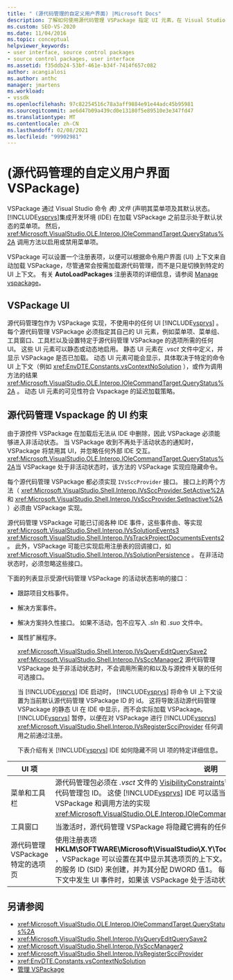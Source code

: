 ```yaml
---
title: " (源代码管理的自定义用户界面) |Microsoft Docs"
description: 了解如何使用源代码管理 VSPackage 指定 UI 元素，在 Visual Studio 中 (UI) 创建自定义用户界面。
ms.custom: SEO-VS-2020
ms.date: 11/04/2016
ms.topic: conceptual
helpviewer_keywords:
- user interface, source control packages
- source control packages, user interface
ms.assetid: f35ddb24-53bf-461e-b34f-7414f657c082
author: acangialosi
ms.author: anthc
manager: jmartens
ms.workload:
- vssdk
ms.openlocfilehash: 97c82254516c78a3aff9884e91e44adc45b95981
ms.sourcegitcommit: ae6d47b09a439cd0e13180f5e89510e3e347fd47
ms.translationtype: MT
ms.contentlocale: zh-CN
ms.lasthandoff: 02/08/2021
ms.locfileid: "99902981"
---
```

# <a name="custom-user-interface-source-control-vspackage"></a> (源代码管理的自定义用户界面 VSPackage) 
VSPackage 通过 Visual Studio 命令 *表) 文件* (声明其菜单项及其默认状态。 [!INCLUDE[vsprvs](../../code-quality/includes/vsprvs_md.md)]集成开发环境 (IDE) 在加载 VSPackage 之前显示处于默认状态的菜单项。 然后， <xref:Microsoft.VisualStudio.OLE.Interop.IOleCommandTarget.QueryStatus%2A> 调用方法以启用或禁用菜单项。

 VSPackage 可以设置一个注册表项，以便可以根据命令用户界面 (UI) 上下文来自动加载 VSPackage，尽管通常会按需加载源代码管理，而不是只是切换到特定的 UI 上下文。 有关 **AutoLoadPackages** 注册表项的详细信息，请参阅 [Manage vspackage](../../extensibility/managing-vspackages.md)。

## <a name="vspackage-ui"></a>VSPackage UI
 源代码管理包作为 VSPackage 实现，不使用中的任何 UI [!INCLUDE[vsprvs](../../code-quality/includes/vsprvs_md.md)] 。 每个源代码管理 VSPackage 必须指定其自己的 UI 元素，例如菜单项、菜单组、工具窗口、工具栏以及设置特定于源代码管理 VSPackage 的选项所需的任何 UI。 这些 UI 元素可以静态或动态地启用。 静态 UI 元素在 *.vsct* 文件中定义，并显示 VSPackage 是否已加载。 动态 UI 元素可能会显示，具体取决于特定的命令 UI 上下文（例如 <xref:EnvDTE.Constants.vsContextNoSolution> ），或作为调用方法的结果 <xref:Microsoft.VisualStudio.OLE.Interop.IOleCommandTarget.QueryStatus%2A> 。 动态 UI 元素的可见性符合 Vspackage 的延迟加载策略。

## <a name="ui-constraints-on-source-control-vspackages"></a>源代码管理 Vspackage 的 UI 约束
 由于源控件 VSPackage 在加载后无法从 IDE 中删除，因此 VSPackage 必须能够进入非活动状态。 当 VSPackage 收到不再处于活动状态的通知时，VSPackage 将禁用其 UI，并忽略任何外部 IDE 交互。 <xref:Microsoft.VisualStudio.OLE.Interop.IOleCommandTarget.QueryStatus%2A>当 VSPackage 处于非活动状态时，该方法的 VSPackage 实现应隐藏命令。

 每个源代码管理 VSPackage 都必须实现 `IVsSccProvider` 接口。 接口上的两个方法（ <xref:Microsoft.VisualStudio.Shell.Interop.IVsSccProvider.SetActive%2A> 和 <xref:Microsoft.VisualStudio.Shell.Interop.IVsSccProvider.SetInactive%2A> ）必须由 VSPackage 实现。

 源代码管理 VSPackage 可能已订阅各种 IDE 事件，这些事件由、等实现 <xref:Microsoft.VisualStudio.Shell.Interop.IVsSolutionEvents3> <xref:Microsoft.VisualStudio.Shell.Interop.IVsTrackProjectDocumentsEvents2> 。 此外，VSPackage 可能已实现启用注册表的回调接口，如 <xref:Microsoft.VisualStudio.Shell.Interop.IVsSolutionPersistence> 。 在非活动状态时，必须忽略这些接口。

 下面的列表显示受源代码管理 VSPackage 的活动状态影响的接口：

- 跟踪项目文档事件。

- 解决方案事件。

- 解决方案持久性接口。 如果不活动，包不应写入 *.sln* 和 *.suo* 文件中。

- 属性扩展程序。

  <xref:Microsoft.VisualStudio.Shell.Interop.IVsQueryEditQuerySave2> <xref:Microsoft.VisualStudio.Shell.Interop.IVsSccManager2> 源代码管理 VSPackage 处于非活动状态时，不会调用所需的和以及与源控件关联的任何可选接口。

  当 [!INCLUDE[vsprvs](../../code-quality/includes/vsprvs_md.md)] IDE 启动时， [!INCLUDE[vsprvs](../../code-quality/includes/vsprvs_md.md)] 将命令 UI 上下文设置为当前默认源代码管理 VSPackage ID 的 id。 这将导致活动源代码管理 VSPackage 的静态 UI 在 IDE 中显示，而不会实际加载 VSPackage。 [!INCLUDE[vsprvs](../../code-quality/includes/vsprvs_md.md)] 暂停，以便在对 VSPackage 进行 [!INCLUDE[vsprvs](../../code-quality/includes/vsprvs_md.md)] <xref:Microsoft.VisualStudio.Shell.Interop.IVsRegisterScciProvider> 任何调用之前通过注册。

  下表介绍有关 [!INCLUDE[vsprvs](../../code-quality/includes/vsprvs_md.md)] IDE 如何隐藏不同 UI 项的特定详细信息。

| UI 项 | 说明 |
| - | - |
| 菜单和工具栏 | 源代码管理包必须在 *.vsct* 文件的 [VisibilityConstraints](../../extensibility/visibilityconstraints-element.md)节中将初始菜单和工具栏可见性状态设置为源代码管理包 ID。 这使 [!INCLUDE[vsprvs](../../code-quality/includes/vsprvs_md.md)] IDE 可以适当地设置菜单项的状态，而无需加载 VSPackage 和调用方法的实现 <xref:Microsoft.VisualStudio.OLE.Interop.IOleCommandTarget.QueryStatus%2A> 。 |
| 工具窗口 | 当激活时，源代码管理 VSPackage 将隐藏它拥有的任何工具窗口。 |
| 源代码管理 VSPackage 特定的选项页 | 使用注册表项 **HKLM\SOFTWARE\Microsoft\VisualStudio\X.Y\ToolsOptionsPages\VisibilityCmdUIContexts** ，VSPackage 可以设置在其中显示其选项页的上下文。 此项下的注册表项必须使用源代码管理服务的服务 ID (SID) 来创建，并为其分配 DWORD 值1。 每当在 VSPackage 中向其注册源代码管理的上下文中发生 UI 事件时，如果该 VSPackage 处于活动状态，就会调用它。 |

## <a name="see-also"></a>另请参阅
- <xref:Microsoft.VisualStudio.OLE.Interop.IOleCommandTarget.QueryStatus%2A>
- <xref:Microsoft.VisualStudio.Shell.Interop.IVsQueryEditQuerySave2>
- <xref:Microsoft.VisualStudio.Shell.Interop.IVsSccManager2>
- <xref:Microsoft.VisualStudio.Shell.Interop.IVsRegisterScciProvider>
- <xref:EnvDTE.Constants.vsContextNoSolution>
- [管理 VSPackage](../../extensibility/managing-vspackages.md)
